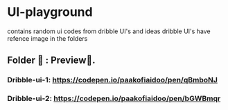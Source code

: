 # UI-playground
contains random ui codes from dribble UI's and ideas    dribble UI's have refence image in the folders


## Folder 📂 : Preview👀.    
### Dribble-ui-1: https://codepen.io/paakofiaidoo/pen/qBmboNJ
### Dribble-ui-2: https://codepen.io/paakofiaidoo/pen/bGWBmqr
